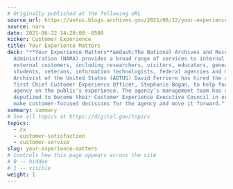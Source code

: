 ```yaml
---
# Originally published at the following URL
source_url: https://aotus.blogs.archives.gov/2021/06/22/your-experience-matters/
source: nara
date: 2021-06-22 14:20:00 -0500
kicker: Customer Experience
title: Your Experience Matters
deck: "**Your Experience Matters**&mdash;The National Archives and Records
  Administration (NARA) provides a broad range of services to internal and
  external customers, including researchers, visitors, educators, genealogists,
  students, veterans, information technologists, federal agencies and more.
  Archivist of the United States (AOTUS) David Ferriero has hired the agency's
  first Chief Customer Experience Officer, Stephanie Bogan, to help focus as an
  agency on the public's experience. The agency’s management team has also been
  deputized to become their Customer Experience Executive Council in order to
  make customer-focused decisions for the agency and move it forward."
summary: summary
# See all topics at https://digital.gov/topics
topics:
  - cx
  - customer-satisfaction
  - customer-service
slug: your-experience-matters
# Controls how this page appears across the site
# 0 -- hidden
# 1 -- visible
weight: 1
---
```

